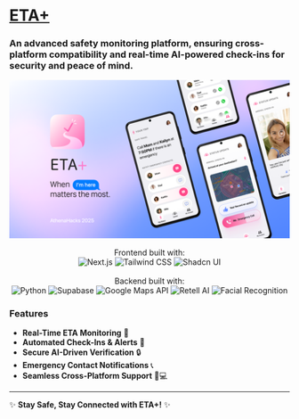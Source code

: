 # [ETA+](https://devpost.com/software/eta-1ubyla)

### An advanced safety monitoring platform, ensuring cross-platform compatibility and real-time AI-powered check-ins for security and peace of mind.

![ETA+](https://github.com/aurelisajuan/athenaHacks/blob/main/my-app/public/eta.png)

<p align="center">
  Frontend built with: <br>
  <img src=https://img.shields.io/badge/Next.js-000000?style=for-the-badge&logo=nextdotjs&logoColor=white alt="Next.js">
  <img src=https://img.shields.io/badge/Tailwind_CSS-38B2AC?style=for-the-badge&logo=tailwind-css&logoColor=white alt="Tailwind CSS">
  <img src=https://img.shields.io/badge/shadcn-000000?style=for-the-badge&logo=shadcnui&logoColor=white alt="Shadcn UI">
  <br><br>
  Backend built with: <br>
  <img src=https://img.shields.io/badge/Python-3776AB?style=for-the-badge&logo=python&logoColor=white alt="Python">
  <img src=https://img.shields.io/badge/Supabase-3FCF8E?style=for-the-badge&logo=supabase&logoColor=white alt="Supabase">
  <!-- <img src=https://img.shields.io/badge/Firebase-FFCA28?style=for-the-badge&logo=firebase&logoColor=black alt="Firebase"> -->
  <img src=https://img.shields.io/badge/Google%20Maps-4285F4?style=for-the-badge&logo=googlemaps&logoColor=white alt="Google Maps API">
  <img src=https://img.shields.io/badge/Retell%20AI-6A67CE?style=for-the-badge&logo=artificialintelligence&logoColor=white alt="Retell AI">
  <img src=https://img.shields.io/badge/Facial%20Recognition-2E86C1?style=for-the-badge&logo=ai&logoColor=white alt="Facial Recognition">
  <br>
</p>


### Features
- **Real-Time ETA Monitoring** 🚗
- **Automated Check-Ins & Alerts** 🔔
- **Secure AI-Driven Verification** 🔒
- **Emergency Contact Notifications** 📞
- **Seamless Cross-Platform Support** 📱💻

---
✨ **Stay Safe, Stay Connected with ETA+!** ✨

